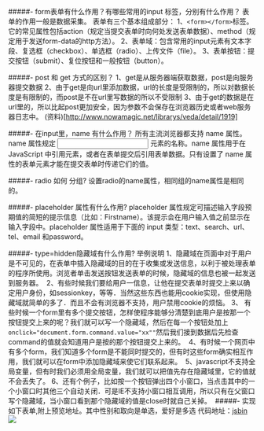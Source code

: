 #####- form表单有什么作用？有哪些常用的input 标签，分别有什么作用？
表单的作用一般是数据采集。
表单有三个基本组成部分：
1、`<form></form>`标签。它的常见属性包括action（规定当提交表单时向何处发送表单数据）、method（规定用于发送form-data的http方法）。
2、表单域：包含常用的input元素有文本字段、复选框（checkbox）、单选框（radio）、上传文件（file）。
3、表单按钮：提交按钮（submit）、复位按钮和一般按钮（button）。

#####- post 和 get 方式的区别？
1、get是从服务器端获取数据，post是向服务器提交数据
2、由于get是向url里添加数据，url的长度是受限制的，所以对数据长度是有限制的，而post是不在url里写数据的所以不受限制
3、由于get的数据是在url里的，所以比起post更加安全，因为参数不会保存在浏览器历史或者web服务器日志中。
(资料)[http://www.nowamagic.net/librarys/veda/detail/1919]

#####- 在input里，name 有什么作用？
所有主流浏览器都支持 name 属性。name 属性规定 <input> 元素的名称。name 属性用于在 JavaScript 中引用元素，或者在表单提交后引用表单数据。只有设置了 name 属性的表单元素才能在提交表单时传递它们的值。

#####- radio 如何 分组?
设置radio的name属性，相同组的name属性是相同的。

#####- placeholder 属性有什么作用?
placeholder 属性规定可描述输入字段预期值的简短的提示信息（比如：Firstname）。该提示会在用户输入值之前显示在输入字段中。placeholder 属性适用于下面的 input 类型：text、search、url、tel、email 和password。

#####- type=hidden隐藏域有什么作用? 举例说明
1、隐藏域在页面中对于用户是不可见的，在表单中插入隐藏域的目的在于收集或发送信息，以利于被处理表单的程序所使用。浏览者单击发送按钮发送表单的时候，隐藏域的信息也被一起发送到服务器。 
2、有些时候我们要给用户一信息，让他在提交表单时提交上来以确定用户身份，如sessionkey，等等．当然这些东西也能用cookie实现，但使用隐藏域就简单的多了．而且不会有浏览器不支持，用户禁用cookie的烦恼。
3、 有些时候一个form里有多个提交按钮，怎样使程序能够分清楚到底用户是按那一个按钮提交上来的呢？我们就可以写一个隐藏域，然后在每一个按钮处加上`onclick="document.form.command.value="xx""`然后我们接到数据后先检查command的值就会知道用户是按的那个按钮提交上来的。 
4、有时候一个网页中有多个form，我们知道多个form是不能同时提交的，但有时这些form确实相互作用，我们就可以在form中添加隐藏域来使它们联系起来。 
5、javascript不支持全局变量，但有时我们必须用全局变量，我们就可以把值先存在隐藏域里，它的值就不会丢失了。
6、还有个例子，比如按一个按钮弹出四个小窗口，当点击其中的一个小窗口时其他三个自动关闭．可是IE不支持小窗口相互调用，所以只有在父窗口写个隐藏域，当小窗口看到那个隐藏域的值是close时就自己关掉。 
#####- 实现如下表单,附上预览地址。其中性别和取向是单选，爱好是多选
代码地址：[jsbin](http://js.jirengu.com/kavilujezi/1/edit?html,output)
![](http://upload-images.jianshu.io/upload_images/2070541-e80e6b605faacf67.png?imageMogr2/auto-orient/strip%7CimageView2/2/w/1240)